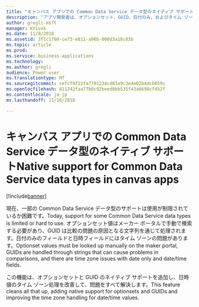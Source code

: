 ```yaml
---
title: "キャンバス アプリでの Common Data Service データ型のネイティブ サポート"
description: "アプリ開発者は、オプションセット、GUID、日付のみ、およびタイム ゾーンなしの日付のみのデータ型を簡単に処理できます。"
author: gregli-msft
manager: KVivek
ms.date: 11/8/2018
ms.assetid: 3f1c1f60-ce73-e811-a96b-000d3a18c83b
ms.topic: article
ms.prod: 
ms.service: business-applications
ms.technology: 
ms.author: gregli
audience: Power user
ms.translationtype: HT
ms.sourcegitcommit: cefcf9f22fa7701234cd81e9c3e4e02b4dcb659c
ms.openlocfilehash: 811242faa77b0c92beed8bb535f43a6698cf452f
ms.contentlocale: ja-jp
ms.lasthandoff: 11/16/2018

---
```

# <a name="native-support-for-common-data-service-data-types-in-canvas-apps"></a><span data-ttu-id="e67af-103">キャンバス アプリでの Common Data Service データ型のネイティブ サポート</span><span class="sxs-lookup"><span data-stu-id="e67af-103">Native support for Common Data Service data types in canvas apps</span></span>


[!include[banner](../../includes/banner.md)]

<span data-ttu-id="e67af-104">現在、一部の Common Data Service データ型のサポートは使用が制限されているか困難です。</span><span class="sxs-lookup"><span data-stu-id="e67af-104">Today, support for some Common Data Service data types is limited or hard to use.</span></span> <span data-ttu-id="e67af-105">オプションセット値はメーカー ポータルで手動で検索する必要があり、GUID は比較の問題の原因となる文字列を通じて処理されます。日付のみのフィールドと日時フィールドにはタイム ゾーンの問題があります。</span><span class="sxs-lookup"><span data-stu-id="e67af-105">Optionset values must be looked up manually on the maker portal, GUIDs are handled through strings that can cause problems in comparisons, and there are time zone issues with date only and date/time fields.</span></span>

<span data-ttu-id="e67af-106">この機能は、オプションセットと GUID のネイティブ サポートを追加し、日時値のタイム ゾーン処理を改善して、問題をすべて解決します。</span><span class="sxs-lookup"><span data-stu-id="e67af-106">This feature cleans all that up, adding native support for optionsets and GUIDs and improving the time zone handling for date/time values.</span></span>


